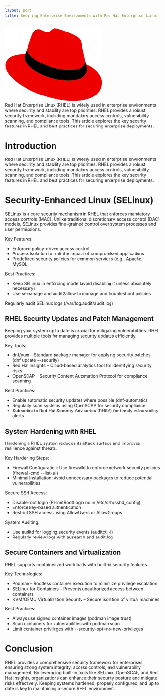 ```yaml
---
layout: post
title: Securing Enterprise Environments with Red Hat Enterprise Linux (RHEL)
---
```

<div class="row">
    <div class="col-sm-2">
        <img src="/images/linux-red-hat.png" alt="Linux Red Hat logo"/>
    </div>
    <div class="col-sm-10">
        Red Hat Enterprise Linux (RHEL) is widely used in enterprise environments where security and stability are top priorities. RHEL provides a robust security framework, including mandatory access controls, vulnerability scanning, and compliance tools. This article explores the key security features in RHEL and best practices for securing enterprise deployments.
    </div>
</div>

# Introduction

Red Hat Enterprise Linux (RHEL) is widely used in enterprise environments where security and stability are top priorities. RHEL provides a robust security framework, including mandatory access controls, vulnerability scanning, and compliance tools. This article explores the key security features in RHEL and best practices for securing enterprise deployments.

# Security-Enhanced Linux (SELinux)

SELinux is a core security mechanism in RHEL that enforces mandatory access controls (MAC). Unlike traditional discretionary access control (DAC) models, SELinux provides fine-grained control over system processes and user permissions.

Key Features:

* Enforced policy-driven access control
* Process isolation to limit the impact of compromised applications
* Predefined security policies for common services (e.g., Apache, MySQL)

Best Practices:

* Keep SELinux in enforcing mode (avoid disabling it unless absolutely necessary)
* Use semanage and audit2allow to manage and troubleshoot policies

Regularly audit SELinux logs (/var/log/audit/audit.log)

## RHEL Security Updates and Patch Management

Keeping your system up to date is crucial for mitigating vulnerabilities. RHEL provides multiple tools for managing security updates efficiently.

Key Tools:

* dnf/yum – Standard package manager for applying security patches (dnf update --security)
* Red Hat Insights – Cloud-based analytics tool for identifying security risks
* OpenSCAP – Security Content Automation Protocol for compliance scanning

Best Practices:

* Enable automatic security updates where possible (dnf-automatic)
* Regularly scan systems using OpenSCAP for security compliance
* Subscribe to Red Hat Security Advisories (RHSA) for timely vulnerability alerts

## System Hardening with RHEL

Hardening a RHEL system reduces its attack surface and improves resilience against threats.

Key Hardening Steps:

* Firewall Configuration: Use firewalld to enforce network security policies (firewall-cmd --list-all)
* Minimal Installation: Avoid unnecessary packages to reduce potential vulnerabilities

Secure SSH Access:

* Disable root login (PermitRootLogin no in /etc/ssh/sshd_config)
* Enforce key-based authentication
* Restrict SSH access using AllowUsers or AllowGroups

System Auditing:

* Use auditd for logging security events (auditctl -l)
* Regularly review logs with ausearch and audit.log

## Secure Containers and Virtualization

RHEL supports containerized workloads with built-in security features.

Key Technologies:

* Podman – Rootless container execution to minimize privilege escalation
* SELinux for Containers – Prevents unauthorized access between containers
* KVM/QEMU Virtualization Security – Secure isolation of virtual machines

Best Practices:

* Always use signed container images (podman image trust)
* Scan containers for vulnerabilities with podman scan
* Limit container privileges with --security-opt=no-new-privileges


# Conclusion

RHEL provides a comprehensive security framework for enterprises, ensuring strong system integrity, access controls, and vulnerability management. By leveraging built-in tools like SELinux, OpenSCAP, and Red Hat Insights, organizations can enhance their security posture and mitigate risks effectively. Keeping systems hardened, properly configured, and up to date is key to maintaining a secure RHEL environment.

